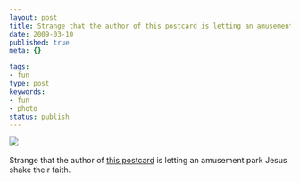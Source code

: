 ```yaml
---
layout: post
title: Strange that the author of this postcard is letting an amusement park Jesus shake their faith.
date: 2009-03-10
published: true
meta: {}

tags:
- fun
type: post
keywords:
- fun
- photo
status: publish
---
```

![](http://media.eick.us/2011/05/4Lbi8pbnEkwv30bub0OQvjoto1_5001.jpg)<br /><br />Strange that the author of [this postcard](http://postsecret.blogspot.com) is letting an amusement park Jesus shake their faith.
